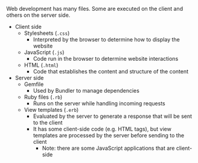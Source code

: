 Web development has many files. Some are executed on the client and others on the server side.

- Client side
  - Stylesheets (`.css`)
    - Interpreted by the browser to determine how to display the website
  - JavaScript (`.js`)
    - Code run in the browser to determine website interactions
  - HTML (`.html`)
    - Code that establishes the content and structure of the content
- Server side
  - Gemfile
    - Used by Bundler to manage dependencies
  - Ruby files (`.rb`)
    - Runs on the server while handling incoming requests
  - View templates (`.erb`)
    - Evaluated by the server to generate a response that will be sent to the client
    - It has some client-side code (e.g. HTML tags), but view templates are processed by the server before sending to the client
      - Note: there are some JavaScript applications that are client-side